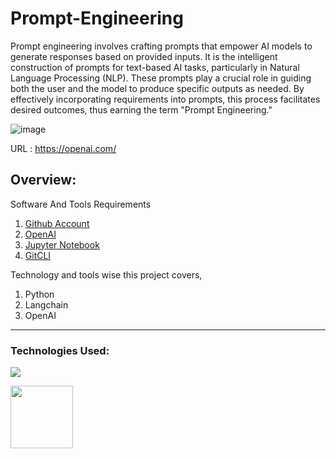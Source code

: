 # Prompt-Engineering
Prompt engineering involves crafting prompts that empower AI models to generate responses based on provided inputs. It is the intelligent construction of prompts for text-based AI tasks, particularly in Natural Language Processing (NLP). These prompts play a crucial role in guiding both the user and the model to produce specific outputs as needed. By effectively incorporating requirements into prompts, this process facilitates desired outcomes, thus earning the term "Prompt Engineering."

![image](https://github.com/divakarkumar424/Prompt-Engineering/assets/32620288/519a7ed4-9570-4197-a9ed-00d825f6a76c)

URL :  https://openai.com/

## Overview:
Software And Tools Requirements

1. [Github Account](https://github.com)
2. [OpenAI](https://openai.com/)
3. [Jupyter Notebook](https://jupyter.org/)
4. [GitCLI](https://git-scm.com/book/en/v2/Getting-Started-The-Command-Line)

Technology and tools wise this project covers,

1. Python
2. Langchain
3. OpenAI
-------------------------------------------------------------------------------------------------------------------
### Technologies Used:

![](https://forthebadge.com/images/badges/made-with-python.svg)

[<img target="_blank" src="https://github.com/divakarkumar424/Prompt-Engineering/assets/32620288/33c01d4b-f0d0-4c48-b13c-2bfd70b820e3" width=100>](https://openai.com/)   
